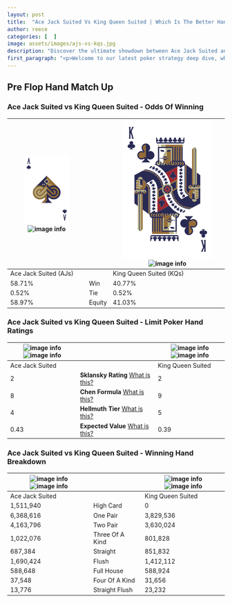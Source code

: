```yaml
---
layout: post
title:  "Ace Jack Suited Vs King Queen Suited | Which Is The Better Hand In Poker? A Complete Guide"
author: reece
categories: [  ]
image: assets/images/ajs-vs-kqs.jpg
description: "Discover the ultimate showdown between Ace Jack Suited and King Queen Suited in poker! Uncover the odds, strategies, and scenarios where one hand triumphs over the other. Get ready to up your poker game with this thrilling analysis."
first_paragraph: "<p>Welcome to our latest poker strategy deep dive, where we're pitting two distinct hands against each other in a high-stakes showdown: Ace Jack Suited vs King Queen Suited.</p><p>In the dynamic world of poker, every decision counts, and knowing which hand holds the upper hand is key to your success at the table.</p><p>In this article, we'll dissect these two hands, explore the scenarios where one dominates the other, and equip you with the knowledge to make strategic choices that can tip the odds in your favor.</p><p>Get ready to unravel the intriguing dynamics of these poker hands and elevate your game to new heights.</p>"
---
```




[comment]: # (sp0)

## Pre Flop Hand Match Up

<div class="table hand-ratings" markdown="1"> 



### Ace Jack Suited vs King Queen Suited - Odds Of Winning


    
| ![image info](assets/images/hand1/a.png) ![image info](assets/images/hand1/js.png) |  | ![image info](assets/images/hand2/k.png) ![image info](assets/images/hand2/qs.png) |
| -------- | -------- | -------- |
| Ace Jack Suited (AJs) |  | King Queen Suited (KQs) |
| 58.71% | Win | 40.77% |
| 0.52% | Tie | 0.52% |
| 58.97% | Equity | 41.03% |




[comment]: # (sp1)



### Ace Jack Suited vs King Queen Suited - Limit Poker Hand Ratings


    
| ![image info](https://www.riverpairs.com/assets/images/hand1/a.png) ![image info](https://www.riverpairs.com/assets/images/hand1/js.png) |  | ![image info](https://www.riverpairs.com/assets/images/hand2/k.png) ![image info](https://www.riverpairs.com/assets/images/hand2/qs.png) |
| -------- | -------- | -------- |
| Ace Jack Suited |  | King Queen Suited |
| 2 | **Sklansky Rating** [What is this?](/sklansky-rating-explained) | 2 |
| 8 | **Chen Formula** [What is this?](/chen-formula-explained) | 9 |
| 4 | **Hellmuth Tier** [What is this?](/Hellmuth-tier-explained) | 5 |
| 0.43 | **Expected Value** [What is this?](/expected-value-explained) | 0.39 |




[comment]: # (sp2)



### Ace Jack Suited vs King Queen Suited - Winning Hand Breakdown


    
| ![image info](https://www.riverpairs.com/assets/images/hand1/a.png) ![image info](https://www.riverpairs.com/assets/images/hand1/js.png) |  | ![image info](https://www.riverpairs.com/assets/images/hand2/k.png) ![image info](https://www.riverpairs.com/assets/images/hand2/qs.png) |
| -------- | -------- | -------- |
| Ace Jack Suited |  | King Queen Suited |
| 1,511,940 | High Card | 0 |
| 6,368,616 | One Pair | 3,829,536 |
| 4,163,796 | Two Pair | 3,630,024 |
| 1,022,076 | Three Of A Kind | 801,828 |
| 687,384 | Straight | 851,832 |
| 1,690,424 | Flush | 1,412,112 |
| 588,648 | Full House | 588,924 |
| 37,548 | Four Of A Kind | 31,656 |
| 13,776 | Straight Flush | 23,232 |




[comment]: # (sp3)



</div>

[comment]: # (sp4)



[comment]: # (sp5)

